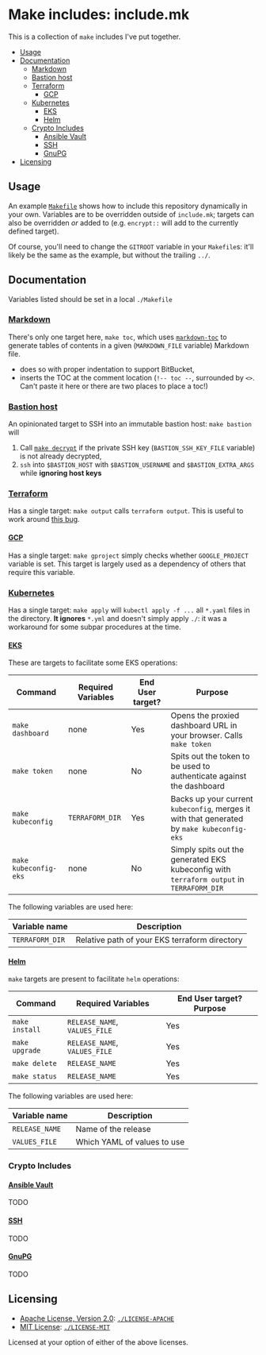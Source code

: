 # Make includes: include.mk

This is a collection of `make` includes I've put together.

<!-- toc -->

- [Usage](#usage)
- [Documentation](#documentation)
    * [Markdown](#markdown)
    * [Bastion host](#bastion-host)
    * [Terraform](#terraform)
        + [GCP](#gcp)
    * [Kubernetes](#kubernetes)
        + [EKS](#eks)
        + [Helm](#helm)
    * [Crypto Includes](#crypto-includes)
        + [Ansible Vault](#ansible-vault)
        + [SSH](#ssh)
        + [GnuPG](#gnupg)
- [Licensing](#licensing)

<!-- tocstop -->

## Usage

An example [`Makefile`](Makefile) shows how to include this repository dynamically in your own. Variables are to be overridden outside of `include.mk`; targets can also be overridden _or_ added to (e.g. `encrypt::` will add to the currently defined target).

Of course, you'll need to change the `GITROOT` variable in your `Makefile`s: it'll likely be the same as the example, but without the trailing `../`.

## Documentation

Variables listed should be set in a local `./Makefile`

### [Markdown](01-markdown.mk)

There's only one target here, `make toc`, which uses [`markdown-toc`](https://github.com/smaslennikov/markdown-toc) to generate tables of contents in a given (`MARKDOWN_FILE` variable) Markdown file.

- does so with proper indentation to support BitBucket,
- inserts the TOC at the comment location (`!-- toc --`, surrounded by `<>`. Can't paste it here or there are two places to place a toc!)

### [Bastion host](20-bastion.mk)

An opinionated target to SSH into an immutable bastion host: `make bastion` will

1. Call [`make decrypt`](#gnupg) if the private SSH key (`BASTION_SSH_KEY_FILE` variable) is not already decrypted,
2. `ssh` into `$BASTION_HOST` with `$BASTION_USERNAME` and `$BASTION_EXTRA_ARGS` while **ignoring host keys**

### [Terraform](30-terraform.mk)

Has a single target: `make output` calls `terraform output`. This is useful to work around [this bug](https://github.com/hashicorp/terraform/issues/20097).

#### [GCP](31-gcp.mk)

Has a single target: `make gproject` simply checks whether `GOOGLE_PROJECT` variable is set. This target is largely used as a dependency of others that require this variable.

### [Kubernetes](40-kubernetes.mk)

Has a single target: `make apply` will `kubectl apply -f ...` all `*.yaml` files in the directory. **It ignores** `*.yml` and doesn't simply apply `./`: it was a workaround for some subpar procedures at the time.

#### [EKS](41-eks.mk)

These are targets to facilitate some EKS operations:

|Command|Required Variables|End User target?|Purpose|
|-|-|-|-|
|`make dashboard`|none|Yes|Opens the proxied dashboard URL in your browser. Calls `make token`|
|`make token`|none|No|Spits out the token to be used to authenticate against the dashboard|
|`make kubeconfig`|`TERRAFORM_DIR`|Yes|Backs up your current `kubeconfig`, merges it with that generated by `make kubeconfig-eks`|
|`make kubeconfig-eks`|none|No|Simply spits out the generated EKS kubeconfig with `terraform output` in `TERRAFORM_DIR`|

The following variables are used here:

|Variable name|Description|
|-|-|
|`TERRAFORM_DIR`|Relative path of your EKS terraform directory|

#### [Helm](42-helm.mk)

`make` targets are present to facilitate `helm` operations:

|Command|Required Variables|End User target?Purpose|
|-|-|-|
|`make install`|`RELEASE_NAME`, `VALUES_FILE`|Yes|Installs the specified release|
|`make upgrade`|`RELEASE_NAME`, `VALUES_FILE`|Yes|Upgrades an existing release|
|`make delete`|`RELEASE_NAME`|Yes|Deletes an existing release|
|`make status`|`RELEASE_NAME`|Yes|Displays status of an existing release|

The following variables are used here:

|Variable name|Description|
|-|-|
|`RELEASE_NAME`|Name of the release|
|`VALUES_FILE`|Which YAML of values to use|

### Crypto Includes

#### [Ansible Vault](91-ansible-vault.mk)

TODO

#### [SSH](92-ssh.mk)

TODO

#### [GnuPG](93-gpg.mk)

TODO

## Licensing

 * [Apache License, Version 2.0](https://www.apache.org/licenses/LICENSE-2.0): [`./LICENSE-APACHE`](LICENSE-APACHE)
 * [MIT License](https://opensource.org/licenses/MIT): [`./LICENSE-MIT`](LICENSE-MIT)

Licensed at your option of either of the above licenses.
